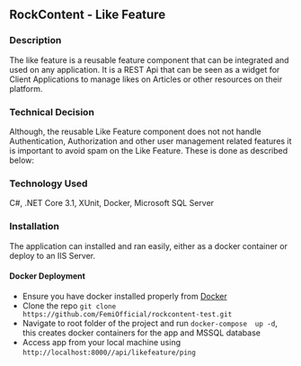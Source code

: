 ## RockContent - Like Feature

### Description
The like feature is a reusable feature component that can be integrated and used on any application. It is a REST Api that can be seen as a widget for Client Applications to manage likes on Articles or other resources on their platform.


### Technical Decision
Although, the reusable Like Feature component does not not handle Authentication, Authorization and other user management related features it is important to avoid spam on the Like Feature. These is done as described below:


### Technology Used
C#, .NET Core 3.1, XUnit, Docker, Microsoft SQL Server


### Installation
The application can installed and ran easily, either as a docker container or deploy to an IIS Server.

#### Docker Deployment
* Ensure you have docker installed properly from [Docker](https://docs.docker.com/engine/install/)
* Clone the repo `git clone https://github.com/FemiOfficial/rockcontent-test.git`
* Navigate to root folder of the project and run `docker-compose  up -d`, this creates docker containers for the app and MSSQL database
* Access app from your local machine using `http://localhost:8000//api/likefeature/ping`

